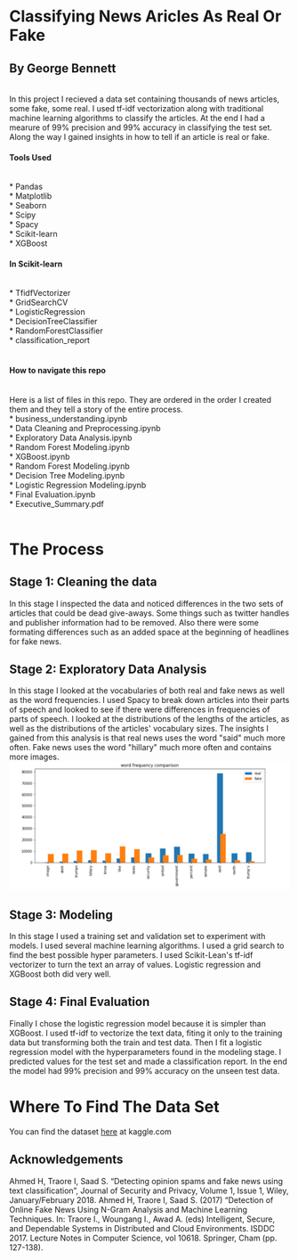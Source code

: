 # Classifying News Aricles As Real Or Fake
## By George Bennett
<br>
In this project I recieved a data set containing thousands of news articles, some fake, some real. I used tf-idf vectorization along with traditional machine learning algorithms to classify the articles. At the end I had a mearure of 99% precision and 99% accuracy in classifying the test set. Along the way I gained insights in how to tell if an article is real or fake.
<br>

#### Tools Used

<br>
* Pandas<br>
* Matplotlib<br>
* Seaborn<br>
* Scipy<br>
* Spacy<br>
* Scikit-learn<br>
* XGBoost<br>

#### In Scikit-learn
<br>
* TfidfVectorizer<br>
* GridSearchCV<br>
* LogisticRegression<br>
* DecisionTreeClassifier<br>
* RandomForestClassifier<br>
* classification_report<br>
<br>

#### How to navigate this repo
<br>
Here is a list of files in this repo. They are ordered in the order I created them and they tell a story of the entire process.<br>
* business_understanding.ipynb<br>
* Data Cleaning and Preprocessing.ipynb<br>
* Exploratory Data Analysis.ipynb<br>
* Random Forest Modeling.ipynb<br>
* XGBoost.ipynb<br>
* Random Forest Modeling.ipynb<br>
* Decision Tree Modeling.ipynb<br>
* Logistic Regression Modeling.ipynb<br>
* Final Evaluation.ipynb<br>
* Executive_Summary.pdf<br>

<br>

# The Process

## Stage 1: Cleaning the data

In this stage I inspected the data and noticed differences in the two sets of articles that could be dead give-aways. Some things such as twitter handles and publisher information had to be removed. Also there were some formating differences such as an added space at the beginning of headlines for fake news.
<br>

## Stage 2: Exploratory Data Analysis

In this stage I looked at the vocabularies of both real and fake news as well as the word frequencies. I used Spacy to break down articles into their parts of speech and looked to see if there were differences in frequencies of parts of speech. I looked at the distributions of the lengths of the articles, as well as the distributions of the articles' vocabulary sizes. The insights I gained from this analysis is that real news uses the word "said" much more often. Fake news uses the word "hillary" much more often and contains more images.
<img src="Images/word_freq.png">
<br>

## Stage 3: Modeling

In this stage I used a training set and validation set to experiment with models. I used several machine learning algorithms. I used a grid search to find the best possible hyper parameters. I used Scikit-Lean's tf-idf vectorizer to turn the text an array of values. Logistic regression and XGBoost both did very well.
<br>

## Stage 4: Final Evaluation

Finally I chose the logistic regression model because it is simpler than XGBoost. I used tf-idf to vectorize the text data, fiting it only to the training data but transforming both the train and test data. Then I fit a logistic regression model with the hyperparameters found in the modeling stage. I predicted values for the test set and made a classification report. In the end the model had 99% precision and 99% accuracy on the unseen test data.

# Where To Find The Data Set
You can find the dataset <a href="https://www.kaggle.com/clmentbisaillon/fake-and-real-news-dataset">here</a> at kaggle.com
<br>
## Acknowledgements
Ahmed H, Traore I, Saad S. “Detecting opinion spams and fake news using text classification”, Journal of Security and Privacy, Volume 1, Issue 1, Wiley, January/February 2018.
Ahmed H, Traore I, Saad S. (2017) “Detection of Online Fake News Using N-Gram Analysis and Machine Learning Techniques. In: Traore I., Woungang I., Awad A. (eds) Intelligent, Secure, and Dependable Systems in Distributed and Cloud Environments. ISDDC 2017. Lecture Notes in Computer Science, vol 10618. Springer, Cham (pp. 127-138).